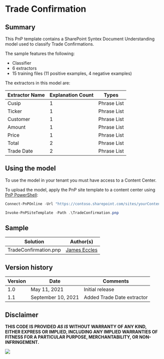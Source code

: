 # Trade Confirmation

## Summary

This PnP template contains a SharePoint Syntex Document Understanding model used to classify Trade Confirmations.

The sample features the following:

- Classifier
- 6 extractors
- 15 training files (11 positive examples, 4 negative examples)

The extractors in this model are:

Extractor Name|Explanation Count|Types
--------------|-----------------|-----------------
Cusip|1|Phrase List
Ticker|1|Phrase List
Customer|1|Phrase List
Amount|1|Phrase List
Price|1|Phrase List
Total|2|Phrase List
Trade Date|2|Phrase List

## Using the model

To use the model in your tenant you must have access to a Content Center.

To upload the model, apply the PnP site template to a content center using [PnP PowerShell](https://pnp.github.io/powershell/):

```powershell
Connect-PnPOnline -Url "https://contoso.sharepoint.com/sites/yourContentCenter"

Invoke-PnPSiteTemplate -Path .\TradeConfirmation.pnp
```

## Sample

Solution|Author(s)
--------|---------
TradeConfirmation.pnp| [James Eccles](https://github.com/jameseccles)

## Version history

Version|Date|Comments
-------|----|--------
1.0|May 11, 2021 |Initial release
1.1|September 10, 2021 | Added Trade Date extractor

## Disclaimer

**THIS CODE IS PROVIDED *AS IS* WITHOUT WARRANTY OF ANY KIND, EITHER EXPRESS OR IMPLIED, INCLUDING ANY IMPLIED WARRANTIES OF FITNESS FOR A PARTICULAR PURPOSE, MERCHANTABILITY, OR NON-INFRINGEMENT.**

<img src="https://telemetry.sharepointpnp.com/syntex-samples/samples/Trade Confirmation" />

